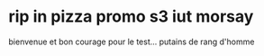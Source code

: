 rip in pizza promo s3 iut morsay
=================

bienvenue et bon courage pour le test...
putains de rang d'homme
